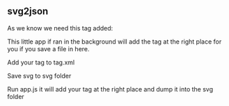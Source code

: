 ## svg2json

As we know we need this tag added:

This little app if ran in the background will add the tag at the right place for you if you save a file in here.

Add your tag to tag.xml

Save svg to svg folder

Run app.js it will add your tag at the right place and dump it into the svg folder